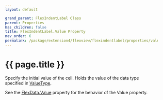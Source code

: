```yaml
---
layout: default

grand_parent: FlexIndentLabel Class
parent: Properties
has_children: false
title: FlexIndentLabel.Value Property
nav_order: 6
permalink: /package/extension4/flexview/flexindentlabel/properties/value
---
```

# {{ page.title }}

Specify the initial value of the cell. Holds the value of the data type specified in <a href="/package/system/object/properties/valuetype">ValueType</a>.

See the <a href="/package/extension4/flexview/flexdata/properties/value">FlexData.Value</a> property for the behavior of the Value property.